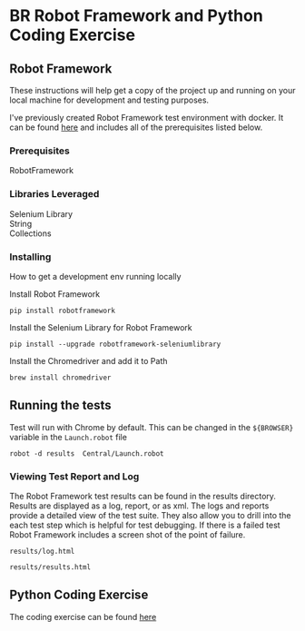 # BR Robot Framework and Python Coding Exercise


## Robot Framework

These instructions will help get a copy of the project up and running on your local machine for development and testing purposes. 


I've previously created Robot Framework test environment with docker. It can be found <a href="https://hub.docker.com/r/rharley77/robotframework_ff_chrome">here</a> and includes all of the prerequisites listed below.  


### Prerequisites


RobotFramework<br>

### Libraries Leveraged

Selenium Library<br>
String<br>
Collections<br>




### Installing

How to get a development env running locally

Install Robot Framework

```
pip install robotframework
```

Install the Selenium Library for Robot Framework

```
pip install --upgrade robotframework-seleniumlibrary
```


Install the Chromedriver and add it to Path

```
brew install chromedriver
```


## Running the tests

Test will run with Chrome by default. This can be changed in the `${BROWSER}` variable in the  `Launch.robot` file

```
robot -d results  Central/Launch.robot
```
### Viewing Test Report and Log

The Robot Framework test results can be found in the results directory.  Results are displayed as a log, report, or as xml. The logs and reports provide a detailed view of the test suite. They also allow you to drill into the each test step which is helpful for test debugging. If there is a failed test Robot Framework includes a screen shot of the point of failure.

```
results/log.html
```

```
results/results.html
```


## Python Coding Exercise

The coding exercise can be found <a href="https://github.com/rharley77/BR_Robot_Framework_Exercise/blob/master/CommonWordsFunction">here</a>
